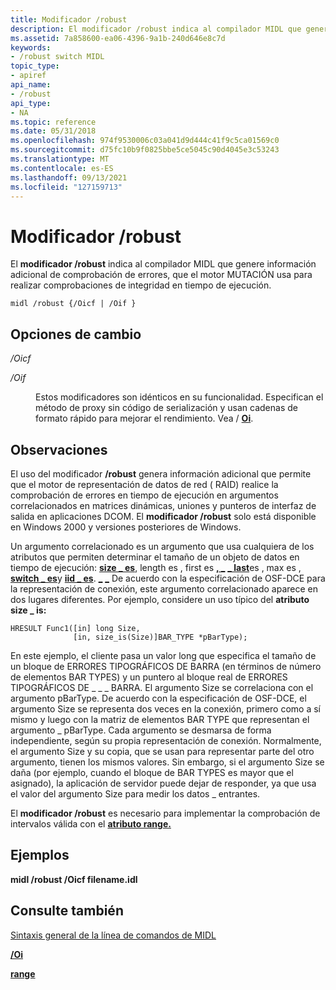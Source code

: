 ```yaml
---
title: Modificador /robust
description: El modificador /robust indica al compilador MIDL que genere información adicional de comprobación de errores, que el motor MUTACIÓN usa para realizar comprobaciones de integridad en tiempo de ejecución.
ms.assetid: 7a858600-ea06-4396-9a1b-240d646e8c7d
keywords:
- /robust switch MIDL
topic_type:
- apiref
api_name:
- /robust
api_type:
- NA
ms.topic: reference
ms.date: 05/31/2018
ms.openlocfilehash: 974f9530006c03a041d9d444c41f9c5ca01569c0
ms.sourcegitcommit: d75fc10b9f0825bbe5ce5045c90d4045e3c53243
ms.translationtype: MT
ms.contentlocale: es-ES
ms.lasthandoff: 09/13/2021
ms.locfileid: "127159713"
---
```

# <a name="robust-switch"></a>Modificador /robust

El **modificador /robust** indica al compilador MIDL que genere información adicional de comprobación de errores, que el motor MUTACIÓN usa para realizar comprobaciones de integridad en tiempo de ejecución.

``` syntax
midl /robust {/Oicf | /Oif }
```

## <a name="switch-options"></a>Opciones de cambio

<dl> <dt>

*/Oicf* 
</dt> <dd></dd> <dt>

*/Oif* 
</dt> <dd>

Estos modificadores son idénticos en su funcionalidad. Especifican el método de proxy sin código de serialización y usan cadenas de formato rápido para mejorar el rendimiento. Vea / [**Oi**](-oi.md).

</dd> </dl>

## <a name="remarks"></a>Observaciones

El uso del modificador **/robust** genera información adicional que permite que el motor de representación de datos de red ( [](out-idl.md) RAID) realice la comprobación de errores en tiempo de ejecución en argumentos correlacionados en matrices dinámicas, uniones y punteros de interfaz de salida en aplicaciones DCOM. El **modificador /robust** solo está disponible en Windows 2000 y versiones posteriores de Windows.

Un argumento correlacionado es un argumento que usa cualquiera de los atributos que permiten determinar el tamaño de un objeto de datos en tiempo de ejecución: [**size \_ es**](size-is.md), length es , first es [**, \_**](first-is.md) [**\_ last**](last-is.md)es , max es , [**switch \_ es**](switch-is.md)y [**iid \_ es**](iid-is.md). [**\_**](length-is.md) [**\_**](max-is.md) De acuerdo con la especificación de OSF-DCE para la representación de conexión, este argumento correlacionado aparece en dos lugares diferentes. Por ejemplo, considere un uso típico del **atributo size \_ is:**

``` syntax
HRESULT Func1([in] long Size, 
              [in, size_is(Size)]BAR_TYPE *pBarType);
```

En este ejemplo, el cliente pasa un valor long que especifica el tamaño de un bloque de ERRORES TIPOGRÁFICOS DE BARRA (en términos de número de elementos BAR TYPES) y un puntero al bloque real de ERRORES TIPOGRÁFICOS DE \_ \_ \_ BARRA. El argumento Size se correlaciona con el argumento pBarType. De acuerdo con la especificación de OSF-DCE, el argumento Size se representa dos veces en la conexión, primero como a sí mismo y luego con la matriz de elementos BAR TYPE que representan el argumento \_ pBarType. Cada argumento se desmarsa de forma independiente, según su propia representación de conexión. Normalmente, el argumento Size y su copia, que se usan para representar parte del otro argumento, tienen los mismos valores. Sin embargo, si el argumento Size se daña (por ejemplo, cuando el bloque de BAR TYPES es mayor que el asignado), la aplicación de servidor puede dejar de responder, ya que usa el valor del argumento Size para medir los datos \_ entrantes.

El **modificador /robust** es necesario para implementar la comprobación de intervalos válida con el [**atributo range.**](range.md)

## <a name="examples"></a>Ejemplos

**midl /robust /Oicf filename.idl**

## <a name="see-also"></a>Consulte también

<dl> <dt>

[Sintaxis general de la línea de comandos de MIDL](general-midl-command-line-syntax.md)
</dt> <dt>

[**/Oi**](-oi.md)
</dt> <dt>

[**range**](range.md)
</dt> </dl>

 

 




